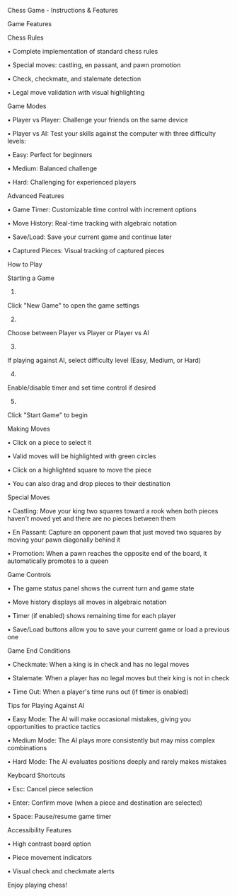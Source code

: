 Chess Game - Instructions & Features

Game Features

Chess Rules

•
Complete implementation of standard chess rules

•
Special moves: castling, en passant, and pawn promotion

•
Check, checkmate, and stalemate detection

•
Legal move validation with visual highlighting

Game Modes

•
Player vs Player: Challenge your friends on the same device

•
Player vs AI: Test your skills against the computer with three difficulty levels:

•
Easy: Perfect for beginners

•
Medium: Balanced challenge

•
Hard: Challenging for experienced players



Advanced Features

•
Game Timer: Customizable time control with increment options

•
Move History: Real-time tracking with algebraic notation

•
Save/Load: Save your current game and continue later

•
Captured Pieces: Visual tracking of captured pieces

How to Play

Starting a Game

1.
Click "New Game" to open the game settings

2.
Choose between Player vs Player or Player vs AI

3.
If playing against AI, select difficulty level (Easy, Medium, or Hard)

4.
Enable/disable timer and set time control if desired

5.
Click "Start Game" to begin

Making Moves

•
Click on a piece to select it

•
Valid moves will be highlighted with green circles

•
Click on a highlighted square to move the piece

•
You can also drag and drop pieces to their destination

Special Moves

•
Castling: Move your king two squares toward a rook when both pieces haven't moved yet and there are no pieces between them

•
En Passant: Capture an opponent pawn that just moved two squares by moving your pawn diagonally behind it

•
Promotion: When a pawn reaches the opposite end of the board, it automatically promotes to a queen

Game Controls

•
The game status panel shows the current turn and game state

•
Move history displays all moves in algebraic notation

•
Timer (if enabled) shows remaining time for each player

•
Save/Load buttons allow you to save your current game or load a previous one

Game End Conditions

•
Checkmate: When a king is in check and has no legal moves

•
Stalemate: When a player has no legal moves but their king is not in check

•
Time Out: When a player's time runs out (if timer is enabled)

Tips for Playing Against AI

•
Easy Mode: The AI will make occasional mistakes, giving you opportunities to practice tactics

•
Medium Mode: The AI plays more consistently but may miss complex combinations

•
Hard Mode: The AI evaluates positions deeply and rarely makes mistakes

Keyboard Shortcuts

•
Esc: Cancel piece selection

•
Enter: Confirm move (when a piece and destination are selected)

•
Space: Pause/resume game timer

Accessibility Features

•
High contrast board option

•
Piece movement indicators

•
Visual check and checkmate alerts

Enjoy playing chess!

